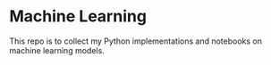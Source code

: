 # Machine Learning 

This repo is to collect my Python implementations and notebooks on machine learning models.
